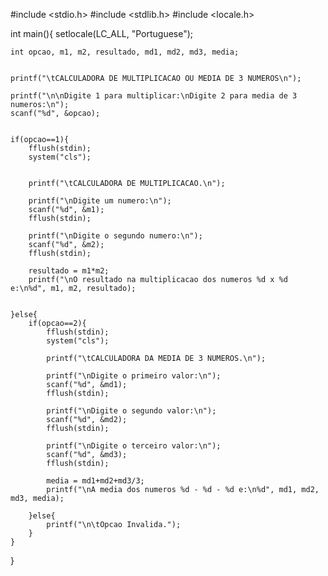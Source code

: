 #include <stdio.h>
#include <stdlib.h>
#include <locale.h>

int main(){
	setlocale(LC_ALL, "Portuguese");
	
	int opcao, m1, m2, resultado, md1, md2, md3, media; 
	
	
	printf("\tCALCULADORA DE MULTIPLICACAO OU MEDIA DE 3 NUMEROS\n");
	
	printf("\n\nDigite 1 para multiplicar:\nDigite 2 para media de 3 numeros:\n");
	scanf("%d", &opcao);
	
	
	if(opcao==1){
		fflush(stdin);
		system("cls");
		
		
		printf("\tCALCULADORA DE MULTIPLICACAO.\n");
		
		printf("\nDigite um numero:\n");
		scanf("%d", &m1);
		fflush(stdin);
		
		printf("\nDigite o segundo numero:\n");
		scanf("%d", &m2);
		fflush(stdin);
		
		resultado = m1*m2;
		printf("\nO resultado na multiplicacao dos numeros %d x %d e:\n%d", m1, m2, resultado);
	
		
	}else{
		if(opcao==2){
			fflush(stdin);
			system("cls");
			
			printf("\tCALCULADORA DA MEDIA DE 3 NUMEROS.\n");
			
			printf("\nDigite o primeiro valor:\n");
			scanf("%d", &md1);
			fflush(stdin);
			
			printf("\nDigite o segundo valor:\n");
			scanf("%d", &md2);
			fflush(stdin);
			
			printf("\nDigite o terceiro valor:\n");
			scanf("%d", &md3);
			fflush(stdin);
			
			media = md1+md2+md3/3;
			printf("\nA media dos numeros %d - %d - %d e:\n%d", md1, md2, md3, media);
			
		}else{
			printf("\n\tOpcao Invalida.");
		}
	}
}
